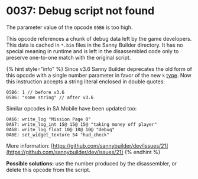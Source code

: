 # 0037: Debug script not found

The parameter value of the opcode `05B6` is too high.

This opcode references a chunk of debug data left by the game developers. This data is cached in `*.bin` files in the Sanny Builder directory. It has no special meaning in runtime and is left in the disassembled code only to preserve one-to-one match with the original script.

{% hint style="info" %}
Since v3.6 Sanny Builder deprecates the old form of this opcode with a single number parameter in favor of the new `k` [type](../../edit-modes/opcodes-list-scm.ini.md#parameter-types). Now this instruction accepts a string literal enclosed in double quotes:

```
05B6: 1 // before v3.6
05B6: "some string" // after v3.6
```

Similar opcodes in SA Mobile have been updated too:

```
0A66: write_log "Mission Page 0" 
0A67: write_log_int 15@ 15@ 15@ "taking money off player" 
0A68: write_log_float 10@ 10@ 10@ "debug" 
0A6E: set_widget_texture 54 "hud_check" 
```

More information: [https://github.com/sannybuilder/dev/issues/21](https://github.com/sannybuilder/dev/issues/21)
{% endhint %}

**Possible solutions:** use the number produced by the disassembler, or delete this opcode from the script.
